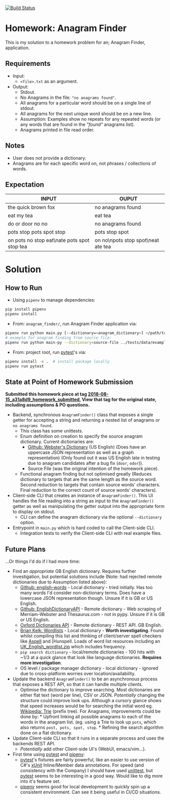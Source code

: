 [![Build
Status](https://travis-ci.com/jackson15j/python_homework_anagram_finder.svg?branch=master)](https://travis-ci.com/jackson15j/python_homework_anagram_finder)

Homework: Anagram Finder
========================

This is my solution to a homework problem for an; Anagram Finder, application.

Requirements
------------

* Input:
    * `<file>.txt` as an argument.
* Output:
    * Stdout.
	* No Anagrams in the file: `"no anagrams found"`.
	* All anagrams for a particular word should be on a single line of stdout.
	* All anagrams for the next unique word should be on a new line.
	* Assumption: Examples show no repeats for any repeated words (or any words
      that are found in the _"found"_ anagrams list).
	* Anagrams printed in file read order.

Notes
-----

* User does not provide a dictionary.
* Anagrams are for each specific word on, not phrases / collections of words.

Expectation
-----------

INPUT | OUPUT
------|-------
the quick brown fox | no anagrams found
eat my tea | eat tea
do or door no no | no anagrams found
pots stop pots spot stop | pots stop spot
on pots no stop eat\nate pots spot stop tea | on no\npots stop spot\neat ate tea

Solution
========

How to Run
----------

* Using `pipenv` to manage dependencies:

```bash
pip install pipenv
pipenv install
```

* From: `anagram_finder/`, run Anagram Finder application via:

```bash
pipenv run python main.py [--dictionary=<anagram_dictionary>] </path/to/file.txt>
# example for anagram finding from source file:
pipenv run python main-py --dictionary=source-file ../tests/data/example5.txt
```

* From: project root, run [pytest]'s via:

```bash
pipenv install -e .  # install package locally
pipenv run pytest
```

State at Point of Homework Submission
-------------------------------------

**Submitted this homework piece at tag [2018-08-15_a31a8d9_homework_submitted],
View that tag for the original state, including assumptions & PO questions.**

* Backend, synchronous `AnagramFinder()` class that exposes a single getter for
  accepting a string and returning a nested list of anagrams or `no anagrams
  found`.
    * This class has some unittests.
	* Enum definition on creation to specify the source anagram
      dictionary. Current dictionaries are:
	    * [Github: Webster's Dictionary] (US English) (Does have an uppercase
		  JSON representation as well as a graph representation) (Only found
		  out it was US English late in testing due to anagram candidates after
		  a bug fix (`door`, `odor`)).
		* Source File (was the original intention of the homework piece).
	* Functional anagram finding but not optimised greatly (Reduces dictionary
      to targets that are the same length as the source word. Second reduction
      to targets that contain source words' characters. Final reduction to the
      correct count of source words' characters).
* Client-side CLI that creates an instance of `AnagramFinder()`. This UI
  handles the file reading into a string as input to the `AnagramFinder()`
  getter as well as manipulating the getter output into the appropriate form to
  display on stdout.
    * CLI can define the anagram dictionary via the optional `--dictionary`
      option.
* Entrypoint in `main.py` which is hard coded to call the Client-side CLI.
    * Integration tests to verify the Client-side CLI with real example files.



Future Plans
------------

...Or things I'd do if I had more time:

* Find an _appropriate_ GB English dictionary. Requires further investigation,
  but potential solutions include (Note: had rejected remote dictionaries due
  to Assumption listed above):
    * [Github: english-words] - Local dictionary - tried initially. Has too
      many words I'd consider non-dictionary terms. Does have a lowercase JSON
      representation though. Unsure if it is GB or US English.
    * [Github: EnglishDictionaryAPI] - Remote dictionary - Web scraping of
      Merriam-Webster and Thesaurus.com - not in pypy. Unsure if it is GB or US
      English.
	* [Oxford Dictionaries API] - Remote dictionary - REST API. GB English.
	* [Brian Kelk: Wordlists] - Local dictionary - **Worth
      investigating**. Found whilst compiling this list and thinking of
      client/server spell checkers like [Aspell] and [Hunspell. Loads of word
      list resources including an [UK_English_wordlist.zip] which includes
      frequency.
    * `pip search dictionary` - local/remote dictionaries - 100 hits with ~1/3
      at a quick glance that look like language dictionaries. **Requires more
      investigation**.
	* OS level / package manager dictionary - local dictionary - ignored due to
      cross-platform worries over location/availability.
* Update the backend `AnagramFinder()` to be an asynchronous process that
  exposes a REST API, so that it can handle multiple clients.
	* Optimise the dictionary to improve searching. Most dictionaries are
      either flat text (word per line), CSV or JSON. _Potentially_ changing the
      structure could improve look ups. Although a cursory glance shows that
      speed increases would be for searching the initial word eg. [Wikipedia:
      Trie] (prefix tree). For Anagrams, improvements could be done by:
	      * Upfront linking all possible anagrams to each of the words in the
            anagram list. (eg. using a Trie to look up `pots`, which also
            returns `post, pots, spot, stop`.
		  * Refining the search algorithm done on a flat dictionary.
* Update Client-side CLI so that it runs in a separate process and uses the
  backends REST API.
    * _Potentially_ add other Client-side UI's (WebUI, emacs/vim...).
* First time using [pytest] and [pipenv]:
    * [pytest]'s fixtures are fairly powerful, like an easier to use version of
	  C#'s [xUnit] Inline/Member data annotations. For speed (and consistency
	  with the Company) I should have used [unittest], but [pytest] seems to be
	  interesting in a good way. Would like to dig more into it's feature set.
	* [pipenv] seems good for local development to quickly spin up a consistent
      environment. Can see it being useful in CI/CD situations.


[2018-08-15_a31a8d9_homework_submitted]: https://github.com/jackson15j/python_homework_anagram_finder/tree/2018-08-15_a31a8d9_homework_submitted

[RFC: 2119]: http://www.ietf.org/rfc/rfc2119

[pipenv]: https://docs.pipenv.org
[pytest]: https://docs.pytest.org/en/latest/index.html

[Github: Webster's Dictionary]: https://github.com/adambom/dictionary
[Github: english-words]: https://github.com/dwyl/english-words/
[Github: EnglishDictionaryAPI]: https://github.com/SaiWebApps/EnglishDictionaryAPI
[Oxford Dictionaries API]: https://developer.oxforddictionaries.com/documentation
[Brian Kelk: Wordlists]: http://www.bckelk.ukfsn.org/menu.html#Wordlists
[Aspell]: http://aspell.net
[Hunspell]: hunspell.github.io
[UK_English_wordlist.zip]: http://www.bckelk.ukfsn.org/words/wlist.zip
[Wikipedia: Trie]: https://en.wikipedia.org/wiki/Trie

[xUnit]: https://xunit.github.io
[unittest]: https://docs.python.org/3/library/unittest.html
